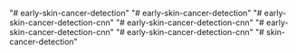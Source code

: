 "# early-skin-cancer-detection" 
"# early-skin-cancer-detection" 
"# early-skin-cancer-detection-cnn" 
"# early-skin-cancer-detection-cnn" 
"# early-skin-cancer-detection-cnn" 
"# early-skin-cancer-detection-cnn" 
"# skin-cancer-detection" 
